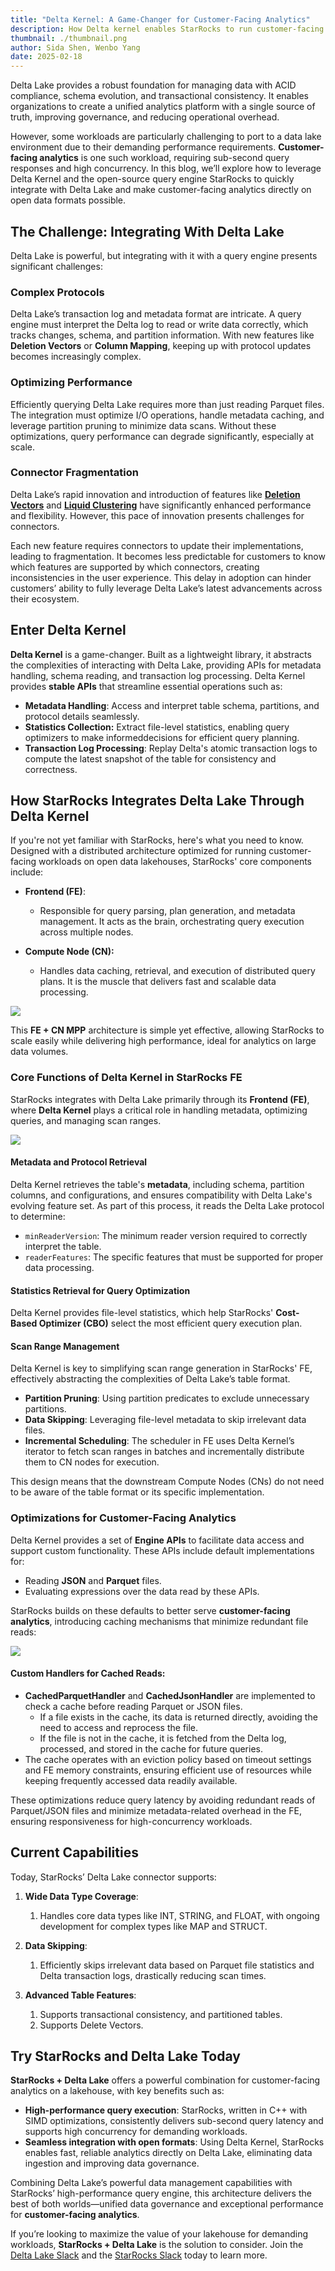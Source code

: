 ```yaml
---
title: "Delta Kernel: A Game-Changer for Customer-Facing Analytics"
description: How Delta kernel enables StarRocks to run customer-facing analytics directly on open table formats
thumbnail: ./thumbnail.png
author: Sida Shen, Wenbo Yang
date: 2025-02-18
---
```


Delta Lake provides a robust foundation for managing data with ACID compliance, schema evolution,
and transactional consistency. It enables organizations to create a unified analytics platform with
a single source of truth, improving governance, and reducing operational overhead.

However, some workloads are particularly challenging to port to a data lake environment due to their
demanding performance requirements. **Customer-facing analytics** is one such workload, requiring
sub-second query responses and high concurrency. In this blog, we’ll explore how to leverage Delta Kernel
and the open-source query engine StarRocks to quickly integrate with Delta Lake and make customer-facing
analytics directly on open data formats possible.

## The Challenge: Integrating With Delta Lake

Delta Lake is powerful, but integrating with it with a query engine presents significant challenges:

### Complex Protocols

Delta Lake’s transaction log and metadata format are intricate. A query engine must interpret
the Delta log to read or write data correctly, which tracks changes, schema, and partition
information. With new features like **Deletion Vectors** or **Column Mapping**, keeping up with
protocol updates becomes increasingly complex.

### Optimizing Performance

Efficiently querying Delta Lake requires more than just reading Parquet files. The integration
must optimize I/O operations, handle metadata caching, and leverage partition pruning to minimize
data scans. Without these optimizations, query performance can degrade significantly, especially at scale.

### Connector Fragmentation

Delta Lake’s rapid innovation and introduction of features like
[**Deletion Vectors**](https://delta.io/blog/2023-07-05-deletion-vectors/)
and [**Liquid Clustering**](https://delta.io/blog/liquid-clustering/) have significantly
enhanced performance and flexibility. However, this pace of innovation presents challenges for connectors.

Each new feature requires connectors to update their implementations, leading to fragmentation.
It becomes less predictable for customers to know which features are supported by which connectors,
creating inconsistencies in the user experience. This delay in adoption can hinder customers’ ability
to fully leverage Delta Lake’s latest advancements across their ecosystem.

## Enter Delta Kernel

**Delta Kernel** is a game-changer. Built as a lightweight library, it abstracts the complexities of
interacting with Delta Lake, providing APIs for metadata handling, schema reading, and transaction
log processing. Delta Kernel provides **stable APIs** that streamline essential operations such as:

- **Metadata Handling**: Access and interpret table schema, partitions, and protocol details seamlessly.
- **Statistics Collection:** Extract file-level statistics, enabling query optimizers to make informeddecisions for efficient query planning.
- **Transaction Log Processing**: Replay Delta's atomic transaction logs to compute the latest snapshot of the table for consistency and correctness.

## How StarRocks Integrates Delta Lake Through Delta Kernel

If you're not yet familiar with StarRocks, here's what you need to know. Designed with a distributed
architecture optimized for running customer-facing workloads on open data lakehouses, StarRocks' core components include:

- **Frontend (FE)**:

  - Responsible for query parsing, plan generation, and metadata management.
    It acts as the brain, orchestrating query execution across multiple nodes.

- **Compute Node (CN):**

  - Handles data caching, retrieval, and execution of distributed query plans.
    It is the muscle that delivers fast and scalable data processing.

![](figure1.png)

This **FE + CN MPP** architecture is simple yet effective, allowing StarRocks
to scale easily while delivering high performance, ideal for analytics on large data volumes.

### Core Functions of Delta Kernel in StarRocks FE

StarRocks integrates with Delta Lake primarily through its **Frontend (FE)**,
where **Delta Kernel** plays a critical role in handling metadata, optimizing queries, and managing scan ranges.

![](figure2.png)

#### Metadata and Protocol Retrieval

Delta Kernel retrieves the table's **metadata**, including schema, partition columns, and configurations,
and ensures compatibility with Delta Lake's evolving feature set. As part of this process, it reads the Delta Lake protocol to determine:

- `minReaderVersion`: The minimum reader version required to correctly interpret the table.
- `readerFeatures`: The specific features that must be supported for proper data processing.

#### Statistics Retrieval for Query Optimization

Delta Kernel provides file-level statistics, which help StarRocks' **Cost-Based Optimizer (CBO)** select the most efficient query execution plan.

#### Scan Range Management

Delta Kernel is key to simplifying scan range generation in StarRocks' FE,
effectively abstracting the complexities of Delta Lake’s table format.

- **Partition Pruning**: Using partition predicates to exclude unnecessary partitions.
- **Data Skipping**: Leveraging file-level metadata to skip irrelevant data files.
- **Incremental Scheduling**: The scheduler in FE uses Delta Kernel’s iterator to
  fetch scan ranges in batches and incrementally distribute them to CN nodes for execution.

This design means that the downstream Compute Nodes (CNs) do not need to be aware of the table format or its specific implementation.

### **Optimizations for Customer-Facing Analytics**

Delta Kernel provides a set of **Engine APIs** to facilitate data access and support custom functionality.
These APIs include default implementations for:

- Reading **JSON** and **Parquet** files.
- Evaluating expressions over the data read by these APIs.

StarRocks builds on these defaults to better serve **customer-facing analytics**,
introducing caching mechanisms that minimize redundant file reads:

![](figure3.png)

#### Custom Handlers for Cached Reads:

- **CachedParquetHandler** and **CachedJsonHandler** are implemented to check a cache before reading Parquet or JSON files.
  - If a file exists in the cache, its data is returned directly, avoiding the need to access and reprocess the file.
  - If the file is not in the cache, it is fetched from the Delta log, processed, and stored in the cache for future queries.
- The cache operates with an eviction policy based on timeout settings and FE memory constraints,
  ensuring efficient use of resources while keeping frequently accessed data readily available.

These optimizations reduce query latency by avoiding redundant reads of Parquet/JSON files and
minimize metadata-related overhead in the FE, ensuring responsiveness for high-concurrency workloads.

## Current Capabilities

Today, StarRocks’ Delta Lake connector supports:

1. **Wide Data Type Coverage**:

   1. Handles core data types like INT, STRING, and FLOAT, with ongoing development for complex types like MAP and STRUCT.

2. **Data Skipping**:

   1. Efficiently skips irrelevant data based on Parquet file statistics and Delta transaction logs, drastically reducing scan times.

3. **Advanced Table Features**:
   1. Supports transactional consistency, and partitioned tables.
   2. Supports Delete Vectors.

## Try StarRocks and Delta Lake Today

**StarRocks + Delta Lake** offers a powerful combination for customer-facing analytics on a lakehouse,
with key benefits such as:

- **High-performance query execution**: StarRocks, written in C++ with SIMD optimizations,
  consistently delivers sub-second query latency and supports high concurrency for demanding workloads.
- **Seamless integration with open formats**: Using Delta Kernel, StarRocks enables fast,
  reliable analytics directly on Delta Lake, eliminating data ingestion and improving data governance.

Combining Delta Lake’s powerful data management capabilities with StarRocks’ high-performance query engine,
this architecture delivers the best of both worlds—unified data governance and exceptional performance for **customer-facing analytics**.

If you’re looking to maximize the value of your lakehouse for demanding workloads, **StarRocks + Delta Lake**
is the solution to consider. Join the [Delta Lake Slack](https://go.delta.io/slack)
and the [StarRocks Slack](https://starrocks.io/redirecting-to-slack) today to learn more.

